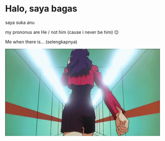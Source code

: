 # Halo, saya bagas 
saya suka anu

my prononus are He / not him (cause i never be him) :pensive:

Me when there is...  (selengkapnya)

![alt text](https://github.com/penicili/penicili/blob/main/walk.gif?raw=true)


<!--
**penicili/penicili** is a ✨ _special_ ✨ repository because its `README.md` (this file) appears on your GitHub profile.

Here are some ideas to get you started:

- 🔭 I’m currently working on ...
- 🌱 I’m currently learning ...
- 👯 I’m looking to collaborate on ...
- 🤔 I’m looking for help with ...
- 💬 Ask me about ...
- 📫 How to reach me: ...
- 😄 Pronouns: ...
- ⚡ Fun fact: ...
-->
